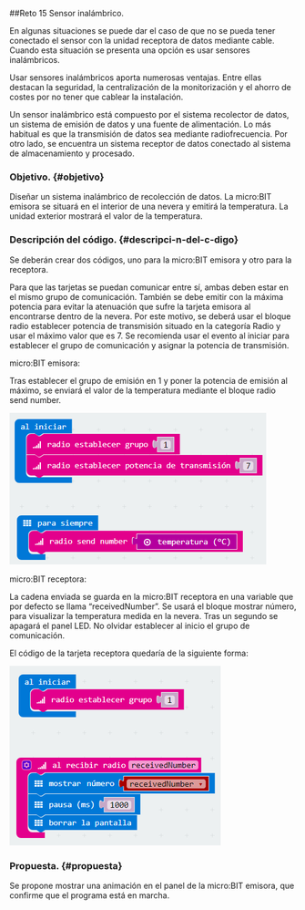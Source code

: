 ##Reto 15 Sensor inalámbrico.

En algunas situaciones se puede dar el caso de que no se pueda tener conectado el sensor con la unidad receptora de datos mediante cable. Cuando esta situación se presenta una opción es usar sensores inalámbricos.

Usar sensores inalámbricos aporta numerosas ventajas. Entre ellas destacan la seguridad, la centralización de la monitorización y el ahorro de costes por no tener que cablear la instalación.

Un sensor inalámbrico está compuesto por el sistema recolector de datos, un sistema de emisión de datos y una fuente de alimentación. Lo más habitual es que la transmisión de datos sea mediante radiofrecuencia. Por otro lado, se encuentra un sistema receptor de datos conectado al sistema de almacenamiento y procesado.

### Objetivo. {#objetivo}

Diseñar un sistema inalámbrico de recolección de datos. La micro:BIT emisora se situará en el interior de una nevera y emitirá la temperatura. La unidad exterior mostrará el valor de la temperatura.

### Descripción del código. {#descripci-n-del-c-digo}

Se deberán crear dos códigos, uno para la micro:BIT emisora y otro para la receptora.

Para que las tarjetas se puedan comunicar entre sí, ambas deben estar en el mismo grupo de comunicación. También se debe emitir con la máxima potencia para evitar la atenuación que sufre la tarjeta emisora al encontrarse dentro de la nevera. Por este motivo, se deberá usar el bloque radio establecer potencia de transmisión situado en la categoría Radio y usar el máximo valor que es 7\. Se recomienda usar el evento al iniciar para establecer el grupo de comunicación y asignar la potencia de transmisión.

micro:BIT emisora:

Tras establecer el grupo de emisión en 1 y poner la potencia de emisión al máximo, se enviará el valor de la temperatura mediante el bloque radio send number.

![](images/image3.png)

micro:BIT receptora:

La cadena enviada se guarda en la micro:BIT receptora en una variable que por defecto se llama “receivedNumber”. Se usará el bloque mostrar número, para visualizar la temperatura medida en la nevera. Tras un segundo se apagará el panel LED. No olvidar establecer al inicio el grupo de comunicación.

El código de la tarjeta receptora quedaría de la siguiente forma:

![](images/image4.png)

### Propuesta. {#propuesta}

Se propone mostrar una animación en el panel de la micro:BIT emisora, que confirme que el programa está en marcha.